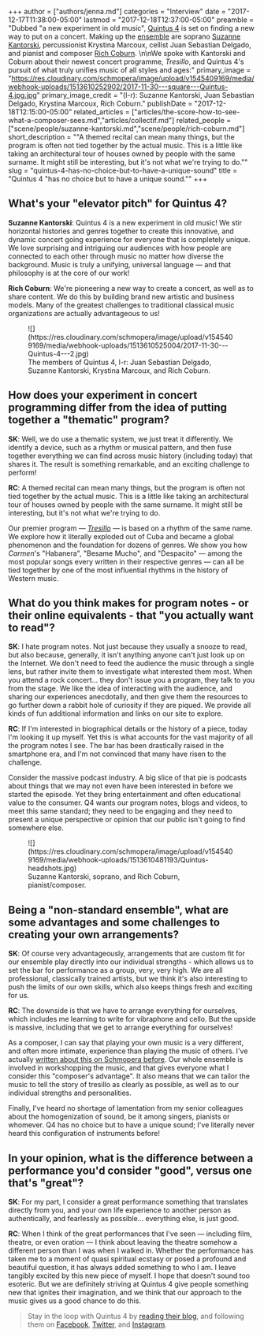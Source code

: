 +++
author = ["authors/jenna.md"]
categories = "Interview"
date = "2017-12-17T11:38:00-05:00"
lastmod = "2017-12-18T12:37:00-05:00"
preamble = "Dubbed \"a new experiment in old music\", [Quintus 4](https://www.quintus4.com/) is set on  finding a new way to put on a concert. Making up the [ensemble](https://www.quintus4.com/bios/) are soprano [Suzanne Kantorski](/scene/people/suzanne-kantorski/), percussionist Krystina Marcoux, cellist Juan Sebastian Delgado, and pianist and composer [Rich Coburn](/scene/people/rich-coburn/). \n\nWe spoke with Kantorski and Coburn about their newest concert programme, *Tresillo*, and Quintus 4's pursuit of what truly unifies music of all styles and ages:"
primary_image = "https://res.cloudinary.com/schmopera/image/upload/v1545409169/media/webhook-uploads/1513610252902/2017-11-30---square---Quintus-4.jpg.jpg"
primary_image_credit = "(l-r): Suzanne Kantorski, Juan Sebastian Delgado, Krystina Marcoux, Rich Coburn."
publishDate = "2017-12-18T12:15:00-05:00"
related_articles = ["articles/the-score-how-to-see-what-a-composer-sees.md","articles/collectif.md"]
related_people = ["scene/people/suzanne-kantorski.md","scene/people/rich-coburn.md"]
short_description = "&quot;A themed recital can mean many things, but the program is often not tied together by the actual music. This is a little like taking an architectural tour of houses owned by people with the same surname. It might still be interesting, but it&#039;s not what we&#039;re trying to do.&quot;"
slug = "quintus-4-has-no-choice-but-to-have-a-unique-sound"
title = "Quintus 4 &quot;has no choice but to have a unique sound.&quot;"
+++

## What's your "elevator pitch" for Quintus 4?

**Suzanne Kantorski**: Quintus 4 is a new experiment in old music! We stir horizontal histories and genres together to create this innovative, and dynamic concert going experience for everyone that is completely unique. We love surprising and intriguing our audiences with how people are connected to each other through music no matter how diverse the background. Music is truly a unifying, universal language — and that philosophy is at the core of our work!

**Rich Coburn**: We're pioneering a new way to create a concert, as well as to share content. We do this by building brand new artistic and business models. Many of the greatest challenges to traditional classical music organizations are actually advantageous to us!

<figure data-type="image">
![](https://res.cloudinary.com/schmopera/image/upload/v1545409169/media/webhook-uploads/1513610525004/2017-11-30---Quintus-4---2.jpg)
<figcaption>The members of Quintus 4, l-r: Juan Sebastian Delgado, Suzanne Kantorski, Krystina Marcoux, and Rich Coburn.</figcaption>
</figure>

## How does your experiment in concert programming differ from the idea of putting together a "thematic" program?

**SK**: Well, we do use a thematic system, we just treat it differently. We identify a device, such as a rhythm or musical pattern, and then fuse together everything we can find across music history (including today) that shares it. The result is something remarkable, and an exciting challenge to perform!

**RC**: A themed recital can mean many things, but the program is often not tied together by the actual music. This is a little like taking an architectural tour of houses owned by people with the same surname. It might still be interesting, but it's not what we're trying to do.

Our premier program — [*Tresillo*](https://www.quintus4.com/tresillo/) — is based on a rhythm of the same name. We explore how it literally exploded out of Cuba and became a global phenomenon and the foundation for dozens of genres. We show you how *Carmen*'s "Habanera", "Besame Mucho", and "Despacito" — among the most popular songs every written in their respective genres — can all be tied together by one of the most influential rhythms in the history of Western music. 

## What do you think makes for program notes - or their online equivalents - that "you actually want to read"?

**SK**: I hate program notes. Not just because they usually a snooze to read, but also because, generally, it isn't anything anyone can't just look up on the Internet. We don't need to feed the audience the music through a single lens, but rather invite them to investigate what interested them most. When you attend a rock concert… they don't issue you a program, they talk to you from the stage. We like the idea of interacting with the audience, and sharing our experiences anecdotally, and then give them the resources to go further down a rabbit hole of curiosity if they are piqued. We provide all kinds of fun additional information and links on our site to explore.

**RC**: If I'm interested in biographical details or the history of a piece, today I'm looking it up myself. Yet this is what accounts for the vast majority of all the program notes I see.  The bar has been drastically raised in the smartphone era, and I'm not convinced that many have risen to the challenge. 

Consider the massive podcast industry. A big slice of that pie is podcasts about things that we may not even have been interested in before we started the episode. Yet they bring entertainment and often educational value to the consumer. Q4 wants our program notes, blogs and videos, to meet this same standard; they need to be engaging and they need to present a unique perspective or opinion that our public isn't going to find somewhere else. 

<figure data-type="image">
![](https://res.cloudinary.com/schmopera/image/upload/v1545409169/media/webhook-uploads/1513610481193/Quintus-headshots.jpg)
<figcaption>Suzanne Kantorski, soprano, and Rich Coburn, pianist/composer.</figcaption>
</figure>

## Being a "non-standard ensemble", what are some advantages and some challenges to creating your own arrangements?

**SK**: Of course very advantageously, arrangements that are custom fit for our ensemble play directly into our individual strengths - which allows us to set the bar for performance as a group, very, very high. We are all professional, classically trained artists, but we think it's also interesting to push the limits of our own skills, which also keeps things fresh and exciting for us.

**RC**: The downside is that we have to arrange everything for ourselves, which includes me learning to write for vibraphone and cello. But the upside is massive, including that we get to arrange everything for ourselves! 

As a composer, I can say that playing your own music is a very different, and often more intimate, experience than playing the music of others. I've actually [written about this on Schmopera before](/the-score-how-to-see-what-a-composer-sees/). Our whole ensemble is involved in workshopping the music, and that gives everyone what I consider this "composer's advantage". It also means that we can tailor the music to tell the story of tresillo as clearly as possible, as well as to our individual strengths and personalities. 

Finally, I've heard no shortage of lamentation from my senior colleagues about the homogenization of sound, be it among singers, pianists or whomever. Q4 has no choice but to have a unique sound; I've literally never heard this configuration of instruments before!

## In your opinion, what is the difference between a performance you'd consider "good", versus one that's "great"?

**SK**: For my part, I consider a great performance something that translates directly from you, and your own life experience to another person as authentically, and fearlessly as possible... everything else, is just good.  

**RC**: When I think of the great performances that I've seen — including film, theatre, or even oration — I think about leaving the theatre somehow a different person than I was when I walked in. Whether the performance has taken me to a moment of quasi spiritual ecstasy or posed a profound and beautiful question, it has always added something to who I am. I leave tangibly excited by this new piece of myself. I hope that doesn't sound too esoteric. But we are definitely striving at Quintus 4 give people something new that ignites their imagination, and we think that our approach to the music gives us a good chance to do this.

>Stay in the loop with Quintus 4 by [reading their blog](https://www.quintus4.com/blog/welcome-to-quintus-4-hbnkc), and following them on [Facebook](https://www.facebook.com/Quintus.4.music/), [Twitter](https://twitter.com/quintus4_music), and [Instagram](https://www.instagram.com/quintus.4/).
